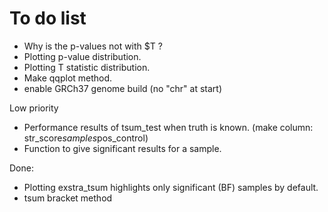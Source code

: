 # To do list

* Why is the p-values not with $T ?
* Plotting p-value distribution.
* Plotting T statistic distribution.
* Make qqplot method. 
* enable GRCh37 genome build (no "chr" at start)

Low priority
* Performance results of tsum_test when truth is known. (make column: str_score$samples$pos_control)
* Function to give significant results for a sample.

Done:
* Plotting exstra_tsum highlights only significant (BF) samples by default.
* tsum bracket method
